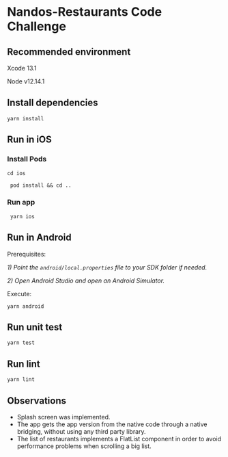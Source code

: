 # Nandos-Restaurants Code Challenge

## Recommended environment
Xcode 13.1

Node v12.14.1

## Install dependencies
```yarn install ```

## Run in iOS

### Install Pods
```cd ios```

``` pod install && cd ..```
### Run app
``` yarn ios```

## Run in Android
Prerequisites:

_1) Point the ```android/local.properties``` file to your SDK folder if needed._

_2) Open Android Studio and open an Android Simulator._

Execute:

``` yarn android ```

## Run unit test
``` yarn test ```

## Run lint
``` yarn lint ```

## Observations
- Splash screen was implemented.
- The app gets the app version from the native code through a native bridging, without using any third party library.
- The list of restaurants implements a FlatList component in order to avoid performance problems when scrolling a big list.
